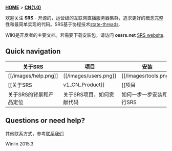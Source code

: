 [**HOME**](Home) > [**CN(1.0)**](v1_CN_Home)

欢迎关注 **SRS** - 开源的，运营级的互联网直播服务器集群，追求更好的概念完整性和最简单实现的代码。SRS基于协程技术[state-threads](st).

WIKI是开发者的主要文档。若需要下载安装包，请访问 **ossrs.net** [SRS website][website].

## Quick navigation

| 关于SRS             | 项目              | 安装          | 文档                  |
|----------------------------|---------------------------------|-------------------------------|---------------------------|
| [[/images/help.png]] | [[/images/users.png]] | [[/images/tools.png]] | [[/images/database.png]] |
| [[关于SRS| v1_CN_Product]] | [[项目| v1_CN_Project]]       | [[安装| v1_CN_Setup]] | [[文档| v1_CN_Docs]]|
| 关于SRS的背景和产品定位 | 关于SRS项目，如何贡献代码 | 如何一步一步安装和运行SRS | SRS的详细技术资料 |

## Questions or need help?

其他联系方式，参考[联系我们](v1_CN_Contact)

Winlin 2015.3

[st]: https://github.com/winlinvip/state-threads
[website]: http://ossrs.net
